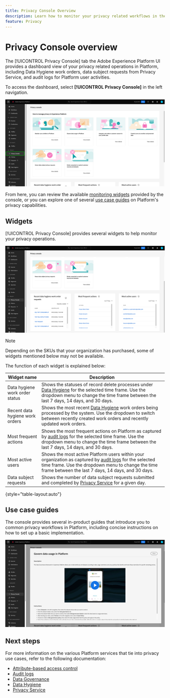```yaml
---
title: Privacy Console Overview
description: Learn how to monitor your privacy related workflows in the Adobe Experience Platform UI.
feature: Privacy
---
```

# Privacy Console overview

The [!UICONTROL Privacy Console] tab the Adobe Experience Platform UI provides a dashboard view of your privacy related operations in Platform, including Data Hygiene work orders, data subject requests from Privacy Service, and audit logs for Platform user activities.

To access the dashboard, select **[!UICONTROL Privacy Console]** in the left navigation.

![Image showing [!UICONTROL Privacy Console] being selected in the left navigation within the Platform UI](../images/governance-privacy-security/privacy-console/left-nav.png)

From here, you can review the available [monitoring widgets](#widgets) provided by the console, or you can explore one of several [use case guides](#use-case-guides) on Platform's privacy capabilities.

## Widgets

[!UICONTROL Privacy Console] provides several widgets to help monitor your privacy operations.

![Image showing [!UICONTROL Privacy Console] being selected in the left navigation within the Platform UI](../images/governance-privacy-security/privacy-console/widgets.png)

>[!NOTE]
>
>Depending on the SKUs that your organization has purchased, some of widgets mentioned below may not be available.

The function of each widget is explained below:

| Widget name | Description |
| --- | --- |
| Data hygiene work order status | Shows the statuses of record delete processes under [Data Hygiene](../../hygiene/home.md) for the selected time frame. Use the dropdown menu to change the time frame between the last 7 days, 14 days, and 30 days.  |
| Recent data hygiene work orders | Shows the most recent [Data Hygiene](../../hygiene/home.md) work orders being processed by the system. Use the dropdown to switch between recently created work orders and recently updated work orders. |
| Most frequent actions | Shows the most frequent actions on Platform as captured by [audit logs](./audit-logs/overview.md) for the selected time frame. Use the dropdown menu to change the time frame between the last 7 days, 14 days, and 30 days. |
| Most active users | Shows the most active Platform users within your organization as captured by [audit logs](./audit-logs/overview.md) for the selected time frame. Use the dropdown menu to change the time frame between the last 7 days, 14 days, and 30 days. |
| Data subject requests | Shows the number of data subject requests submitted and completed by [Privacy Service](../../privacy-service/home.md) for a given day. |

{style="table-layout:auto"}

## Use case guides

The console provides several in-product guides that introduce you to common privacy workflows in Platform, including concise instructions on how to set up a basic implementation.

![Image showing [!UICONTROL Privacy Console] being selected in the left navigation within the Platform UI](../images/governance-privacy-security/privacy-console/use-case-guide.png)

## Next steps

For more information on the various Platform services that tie into privacy use cases, refer to the following documentation:

* [Attribute-based access control](../../access-control/abac/overview.md)
* [Audit logs](./audit-logs/overview.md)
* [Data Governance](../../data-governance/home.md)
* [Data Hygiene](../../hygiene/home.md)
* [Privacy Service](../../privacy-service/home.md)
